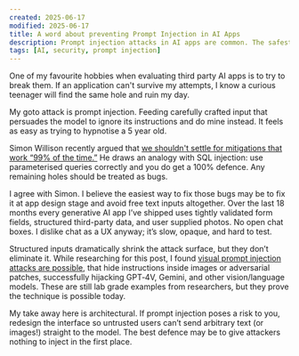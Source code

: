 ```yaml
---
created: 2025-06-17
modified: 2025-06-17
title: A word about preventing Prompt Injection in AI Apps
description: Prompt injection attacks in AI apps are common. The safest design might be avoiding free text input altogether.
tags: [AI, security, prompt injection]
---
```


One of my favourite hobbies when evaluating third party AI apps is to try to break them. If an application can't survive my attempts, I know a curious teenager will find the same hole and ruin my day.

My goto attack is prompt injection. Feeding carefully crafted input that persuades the model to ignore its instructions and do mine instead. It feels as easy as trying to hypnotise a 5 year old.

Simon Willison recently argued that [we shouldn't settle for mitigations that work “99% of the time.”](https://simonwillison.net/2025/Jun/16/100-percent/) He draws an analogy with SQL injection: use parameterised queries correctly and you do get a 100% defence. Any remaining holes should be treated as bugs.

I agree with Simon. I believe the easiest way to fix those bugs may be to fix it at app design stage and avoid free text inputs altogether. Over the last 18 months every generative AI app I’ve shipped uses tightly validated form fields, structured third-party data, and user supplied photos. No open chat boxes. I dislike chat as a UX anyway; it’s slow, opaque, and hard to test.

Structured inputs dramatically shrink the attack surface, but they don’t eliminate it. While researching for this post, I found [visual prompt injection attacks are possible](https://blog.roboflow.com/gpt-4-vision-prompt-injection/), that hide instructions inside images or adversarial patches, successfully hijacking GPT‑4V, Gemini, and other vision/language models. These are still lab grade examples from researchers, but they prove the technique is possible today.

My take away here is architectural. If prompt injection poses a risk to you, redesign the interface so untrusted users can’t send arbitrary text (or images!) straight to the model. The best defence may be to give attackers nothing to inject in the first place.
